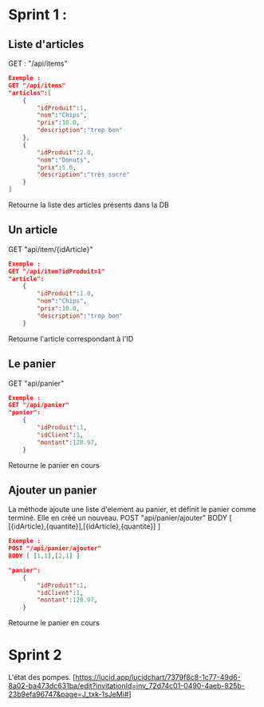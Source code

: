 # Sprint 1 : 


## Liste d'articles

GET : "/api/items" 
```json
Exemple :
GET "/api/items"
"articles":[
    {
        "idProduit":1,
        "nom":"Chips",
        "prix":10.0,
        "description":"trop bon"
    },
    {
        "idProduit":2.0,
        "nom":"Donuts",
        "prix":5.0,
        "description":"très sucré"
    }
]
```
Retourne la liste des articles présents dans la DB



## Un article

GET "api/item/{idArticle}"
```json
Exemple :
GET "/api/item?idProduit=1"
"article":
    {
        "idProduit":1.0,
        "nom":"Chips",
        "prix":10.0,
        "description":"trop bon"
    }
```
Retourne l'article correspondant à l'ID

## Le panier 

GET "api/panier"
```json
Exemple :
GET "/api/panier"
"panier":
    {
        "idProduit":1,
        "idClient":1,
        "montant":120.97,
    }
```
Retourne le panier en cours 

## Ajouter un panier
La méthode ajoute une liste d'element au panier, et définit le panier comme terminé.
Elle en créé un nouveau.
POST "api/panier/ajouter"
BODY [ [{idArticle},{quantite}],[{idArticle},{quantite}] ]
```json
Exemple :
POST "/api/panier/ajouter"
BODY [ [1,1],[2,1] ]

"panier":
    {
        "idProduit":1,
        "idClient":1,
        "montant":120.97,
    }
```
Retourne le panier en cours 

# Sprint 2 
L'état des pompes. [https://lucid.app/lucidchart/7379f8c8-1c77-49d6-8a02-ba473dc631ba/edit?invitationId=inv_72d74c01-0490-4aeb-825b-23b9efa96747&page=J_txk-1sJeMi#]